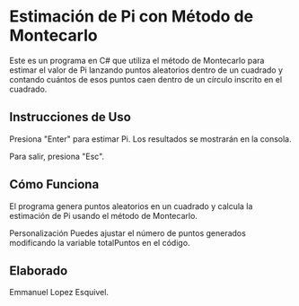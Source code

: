 # Estimación de Pi con Método de Montecarlo

Este es un programa en C# que utiliza el método de Montecarlo para estimar el valor de Pi lanzando puntos aleatorios dentro de un cuadrado y contando cuántos de esos puntos caen dentro de un círculo inscrito en el cuadrado.

## Instrucciones de Uso


Presiona "Enter" para estimar Pi. Los resultados se mostrarán en la consola.

Para salir, presiona "Esc".

## Cómo Funciona

El programa genera puntos aleatorios en un cuadrado y calcula la estimación de Pi usando el método de Montecarlo.

Personalización
Puedes ajustar el número de puntos generados modificando la variable totalPuntos en el código.

## Elaborado 

Emmanuel Lopez Esquivel.
